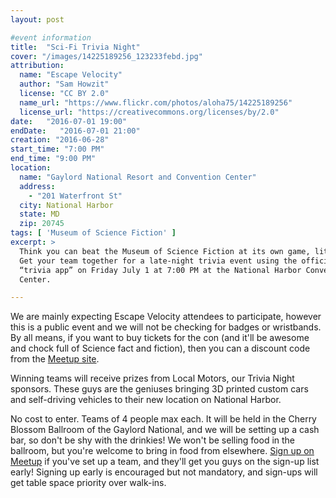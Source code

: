 ```yaml
---
layout: post

#event information
title:  "Sci-Fi Trivia Night"
cover: "/images/14225189256_123233febd.jpg"
attribution:
  name: "Escape Velocity"
  author: "Sam Howzit"
  license: "CC BY 2.0"
  name_url: "https://www.flickr.com/photos/aloha75/14225189256"
  license_url: "https://creativecommons.org/licenses/by/2.0"
date:   "2016-07-01 19:00"
endDate:   "2016-07-01 21:00"
creation: "2016-06-28"
start_time: "7:00 PM"
end_time: "9:00 PM"
location:
  name: "Gaylord National Resort and Convention Center"
  address:
    - "201 Waterfront St"
  city: National Harbor
  state: MD
  zip: 20745
tags: [ 'Museum of Science Fiction' ]
excerpt: >
  Think you can beat the Museum of Science Fiction at its own game, literally?
  Get your team together for a late-night trivia event using the official MOSF
  “trivia app” on Friday July 1 at 7:00 PM at the National Harbor Convention
  Center.

---
```


We are mainly expecting Escape Velocity attendees to participate, however this
is a public event and we will not be checking for badges or wristbands. By all
means, if you want to buy tickets for the con (and it'll be awesome and chock
full of Science fact and fiction), then you can a discount code from the [Meetup
site](http://www.meetup.com/scifioutpost/events/232097781/?rv=me1).

Winning teams will receive prizes from Local Motors, our Trivia Night sponsors.
These guys are the geniuses bringing 3D printed custom cars and self-driving
vehicles to their new location on National Harbor.

No cost to enter. Teams of 4 people max each. It will be held in the Cherry
Blossom Ballroom of the Gaylord National, and we will be setting up a cash bar,
so don't be shy with the drinkies! We won't be selling food in the ballroom, but
you're welcome to bring in food from elsewhere. [Sign up on
Meetup](http://www.meetup.com/scifioutpost/events/232097781/?rv=me1) if you've
set up a team, and they'll get you guys on the sign-up list early! Signing up
early is encouraged but not mandatory, and sign-ups will get table space
priority over walk-ins.
